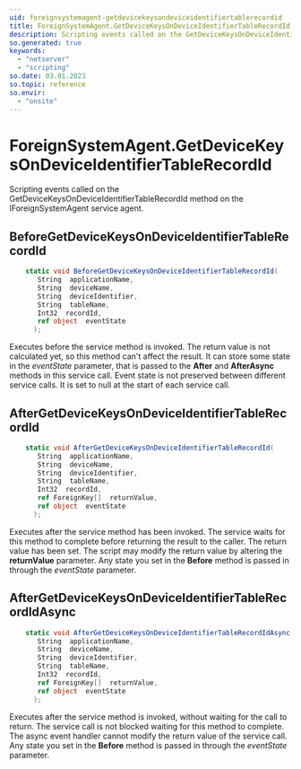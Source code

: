 ```yaml
---
uid: foreignsystemagent-getdevicekeysondeviceidentifiertablerecordid
title: ForeignSystemAgent.GetDeviceKeysOnDeviceIdentifierTableRecordId event method
description: Scripting events called on the GetDeviceKeysOnDeviceIdentifierTableRecordId method on the ForeignSystemAgent service agent.
so.generated: true
keywords:
  - "netserver"
  - "scripting"
so.date: 03.01.2023
so.topic: reference
so.envir:
  - "onsite"
---
```

# ForeignSystemAgent.GetDeviceKeysOnDeviceIdentifierTableRecordId

Scripting events called on the <see cref='M:SuperOffice.CRM.Services.IForeignSystemAgent.GetDeviceKeysOnDeviceIdentifierTableRecordId'>GetDeviceKeysOnDeviceIdentifierTableRecordId</see> method on the <see cref='IForeignSystemAgent'>IForeignSystemAgent</see>  service agent.

## BeforeGetDeviceKeysOnDeviceIdentifierTableRecordId
```cs
    static void BeforeGetDeviceKeysOnDeviceIdentifierTableRecordId(
       String  applicationName,
       String  deviceName,
       String  deviceIdentifier,
       String  tableName,
       Int32  recordId,
       ref object  eventState
      );
```
Executes before the service method is invoked.
The return value is not calculated yet, so this method can't affect the result.
It can store some state in the *eventState* parameter, that is passed to the **After** and **AfterAsync** methods in this service call.
Event state is not preserved between different service calls. It is set to null at the start of each service call.
## AfterGetDeviceKeysOnDeviceIdentifierTableRecordId
```cs
    static void AfterGetDeviceKeysOnDeviceIdentifierTableRecordId(
       String  applicationName,
       String  deviceName,
       String  deviceIdentifier,
       String  tableName,
       Int32  recordId,
       ref ForeignKey[]  returnValue,
       ref object  eventState
      );
```
Executes after the service method has been invoked. The service waits for this method to complete before returning the result to the caller.
The return value has been set. The script may modify the return value by altering the **returnValue** parameter.
Any state you set in the **Before** method is passed in through the *eventState* parameter.
## AfterGetDeviceKeysOnDeviceIdentifierTableRecordIdAsync
```cs
    static void AfterGetDeviceKeysOnDeviceIdentifierTableRecordIdAsync(
       String  applicationName,
       String  deviceName,
       String  deviceIdentifier,
       String  tableName,
       Int32  recordId,
       ref ForeignKey[]  returnValue,
       ref object  eventState
      );
```
Executes after the service method is invoked, without waiting for the call to return.
The service call is not blocked waiting for this method to complete.
The async event handler cannot modify the return value of the service call.
Any state you set in the **Before** method is passed in through the *eventState* parameter.

